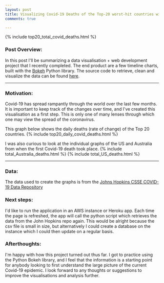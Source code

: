 ```yaml
---
layout: post
title: Visualizing Covid-19 Deaths of the Top-20 worst-hit countries with Bokeh (Python)
comments: true

---
```


{% include top20_total_covid_deaths.html %}

### Post Overview:
In this post I'll be summarizing a data visualisation + web development project that I recently completed. The end product are a few timeline charts, built with the [Bokeh](https://docs.bokeh.org/en/latest/index.html) Python library. The source code to retrieve, clean and visualize the data can be found [here](https://github.com/winsont1/covid-19_data_project).

___
### Motivation:
Covid-19 has spread rampantly through the world over the last few months. It is important to keep track of the changes over time, and I've created this visualisation as a first step.
This is only one of many lenses through which one may view the spread of the coronavirus.

This graph below shows the daily deaths (rate of change) of the Top 20 countries.
{% include top20_daily_covid_deaths.html %}

I was also curious to look at the individual graphs of the US and Australia from when the first Covid-19 death took place.
{% include total_Australia_deaths.html %}
{% include total_US_deaths.html %}

___
### Data:
The data used to create the graphs is from the [Johns Hopkins CSSE COVID-19 Data Repository](https://github.com/CSSEGISandData/COVID-19)

### Next steps:
I'd like to run the application in an AWS instance or Heroku app. Each time the page is refreshed, the app will call the python script which retrieves the data from the John Hopkins repo again. This would be alright because the csv file is small in size, but alternatively I could create a database on the instance which I could then update on a regular basis.

### Afterthoughts:
I'm happy with how this project turned out thus far. I got to practice using the Python Bokeh library, and I feel that the information is a starting point for anybody looking to first understand the large picture of the current Covid-19 epidemic.
I look forward to any thoughts or suggestions to improve the visualisations and analysis further.
